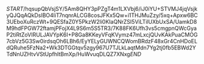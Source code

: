 $START$/hqsupQbVsjSY/5Am8QHY3pPZgT4m1LXVbj6/iJ0iYU+STVMJ4jqVsjkyQJQqAQkDsIBO4liT7nqnrALCG8cosJFKx5Qw+i1THJMuZzy/5xq+Apxw6BC3UEboXuRczWt+9QESfaZ0Y5PkzW2li0KIaQNrZSI5ViLTilUXbUxSA/UamkD8M9hdFPGW72ftamjPFojX4L9S6m5S5TR3/7K88FK6Ufh3vs5cmgpnQWcGyaP2tiRtZoVIRULJAVYpK6I+P8Ga8KKeyVFqKVymz47mLxcjQUvKAkPuaCMOG7cbVz5G3Sw0irdsqOh6LBh6/EyYELyGUWNCQWomBRdzF48xGr4CnHDoELdQRuhe5FzNa2+Wk3DTGGtqv5zgy967U7TJLkLaqtMdn7Yg2tj0fb5EBWd2YTdNnUZHtvVStUpfhItBmXp/HuWvuqDLQZ7XNxg$END$